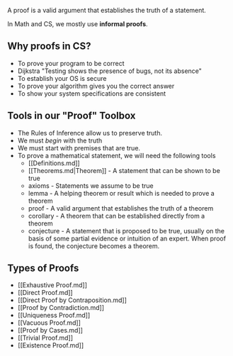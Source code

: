 A proof is a valid argument that establishes the truth of a statement.

In Math and CS, we mostly use **informal proofs**.

## Why proofs in CS?

- To prove your program to be correct
- Dijkstra "Testing shows the presence of bugs, not its absence"
- To establish your OS is secure
- To prove your algorithm gives you the correct answer
- To show your system specifications are consistent

## Tools in our "Proof" Toolbox

- The Rules of Inference allow us to preserve truth.
- We must _begin_ with the truth
- We must start with premises that are true.
- To prove a mathematical statement, we will need the following tools
  - [[Definitions.md]]
  - [[Theorems.md|Theorem]] - A statement that can be shown to be true
  - axioms - Statements we assume to be true
  - lemma - A helping theorem or result which is needed to prove a theorem
  - proof - A valid argument that establishes the truth of a theorem
  - corollary - A theorem that can be established directly from a theorem
  - conjecture - A statement that is proposed to be true, usually on the basis of some partial evidence or intuition of an expert. When proof is found, the conjecture becomes a theorem.

## Types of Proofs

- [[Exhaustive Proof.md]]
- [[Direct Proof.md]]
- [[Direct Proof by Contraposition.md]]
- [[Proof by Contradiction.md]]
- [[Uniqueness Proof.md]]
- [[Vacuous Proof.md]]
- [[Proof by Cases.md]]
- [[Trivial Proof.md]]
- [[Existence Proof.md]]
